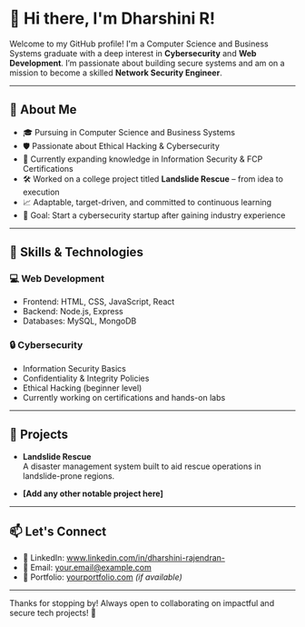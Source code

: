 # 👋 Hi there, I'm Dharshini R!

Welcome to my GitHub profile! I'm a Computer Science and Business Systems graduate with a deep interest in **Cybersecurity** and **Web Development**. I’m passionate about building secure systems and am on a mission to become a skilled **Network Security Engineer**.

---

## 🔐 About Me

- 🎓 Pursuing in Computer Science and Business Systems  
- 🛡️ Passionate about Ethical Hacking & Cybersecurity  
- 🧠 Currently expanding knowledge in Information Security & FCP Certifications  
- 🛠️ Worked on a college project titled **Landslide Rescue** – from idea to execution  
- 📈 Adaptable, target-driven, and committed to continuous learning  
- 🎯 Goal: Start a cybersecurity startup after gaining industry experience

---

## 🚀 Skills & Technologies

### 💻 Web Development
- Frontend: HTML, CSS, JavaScript, React
- Backend: Node.js, Express
- Databases: MySQL, MongoDB

### 🔒 Cybersecurity
- Information Security Basics
- Confidentiality & Integrity Policies
- Ethical Hacking (beginner level)
- Currently working on certifications and hands-on labs

---

## 🧩 Projects

- **Landslide Rescue**  
  A disaster management system built to aid rescue operations in landslide-prone regions.

- **[Add any other notable project here]**

---

## 📫 Let's Connect

- 🔗 LinkedIn: www.linkedin.com/in/dharshini-rajendran-
- 📧 Email: your.email@example.com  
- 💼 Portfolio: [yourportfolio.com](https://yourportfolio.com) *(if available)*

---

Thanks for stopping by! Always open to collaborating on impactful and secure tech projects! 🌱
